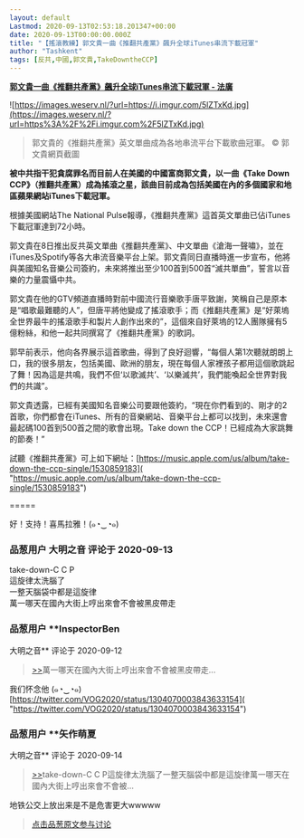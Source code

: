 ```yaml
---
layout: default
Lastmod: 2020-09-13T02:53:18.201347+00:00
date: 2020-09-13T00:00:00.000Z
title: "【搖滾教練】郭文貴一曲《推翻共產黨》飆升全球iTunes串流下載冠軍"
author: "Tashkent"
tags: [反共,中國,郭文貴,TakeDowntheCCP]
---
```


**[郭文貴一曲《推翻共產黨》飆升全球iTunes串流下載冠軍 - 法廣]( "https://www.rfi.fr/tw/中國/20200912-郭文貴一曲-推翻共產黨-飆升全球itunes串流下載冠軍")**  
  
![https://images.weserv.nl/?url=https://i.imgur.com/5lZTxKd.jpg](https://images.weserv.nl/?url=https%3A%2F%2Fi.imgur.com%2F5lZTxKd.jpg)  

> 郭文貴的《推翻共產黨》英文單曲成為各地串流平台下載歌曲冠軍。 © 郭文貴網頁截圖

  
  
**被中共指干犯貪腐罪名而目前人在美國的中國富商郭文貴，以一曲《Take Down CCP》（推翻共產黨）成為搖滾之星，該曲目前成為包括美國在內的多個國家和地區蘋果網站iTunes下載冠軍。**  
  
根據美國網站The National Pulse報導，《推翻共產黨》這首英文單曲已佔iTunes下載冠軍達到72小時。  
  
郭文貴在8日推出反共英文單曲《推翻共產黨》、中文單曲《滄海一聲嘯》，並在iTunes及Spotify等各大串流音樂平台上架。郭文貴同日直播時進一步宣布，他將與美國知名音樂公司簽約，未來將推出至少100首到500首“滅共單曲”，誓言以音樂的力量震懾中共。  
  
郭文貴在他的GTV頻道直播時對前中國流行音樂歌手唐平致謝，笑稱自己是原本是“唱歌最難聽的人”，但唐平將他變成了搖滾歌手；而《推翻共產黨》是“好萊塢全世界最牛的搖滾歌手和製片人創作出來的”，這個來自好萊塢的12人團隊擁有5億粉絲，和他一起共同撰寫了《推翻共產黨》的歌詞。  
  
郭早前表示，他向各界展示這首歌曲，得到了良好迴響，“每個人第1次聽就朗朗上口，我的很多朋友，包括美國、歐洲的朋友，現在每個人家裡孩子都用這個歌跳起了舞！因為這是共鳴，我們不但‘以歌滅共’、‘以樂滅共’，我們能喚起全世界對我們的共識”。  
  
郭文貴透露，已經有美國知名音樂公司要跟他簽約，“現在你們看到的、剛才的2首歌，你們都會在iTunes、所有的音樂網站、音樂平台上都可以找到，未來還會最起碼100首到500首之間的歌會出現。Take down the CCP！已經成為大家跳舞的節奏！”  
  
試聽《推翻共產黨》可上如下網址：[https://music.apple.com/us/album/take-down-the-ccp-single/1530859183]( "https://music.apple.com/us/album/take-down-the-ccp-single/1530859183")  
  
  
\=====  
  
好！支持！喜馬拉雅！(๑◔‿◔๑)

            
### 品葱用户 **大明之音** 评论于 2020-09-13
        
take-down-C C P  
這旋律太洗腦了  
一整天腦袋中都是這旋律  
萬一哪天在國內大街上哼出來會不會被黑皮帶走
        


            
### 品葱用户 **InspectorBen 
大明之音** 评论于 2020-09-12
        
> [\>>]( "/article/item_id-495152#")萬一哪天在國內大街上哼出來會不會被黑皮帶走...

  
  
我们怀念他 (๑◔‿◔๑)  
[https://twitter.com/VOG2020/status/1304070003843633154]( "https://twitter.com/VOG2020/status/1304070003843633154")
        


            
### 品葱用户 **矢作萌夏 
大明之音** 评论于 2020-09-14
        
> [\>>]( "/article/item_id-495152#")take-down-C C P這旋律太洗腦了一整天腦袋中都是這旋律萬一哪天在國內大街上哼出來會不會被...

  
  
地铁公交上放出来是不是危害更大wwwww
        






> [点击品葱原文参与讨论](https://pincong.rocks/article/24035)

